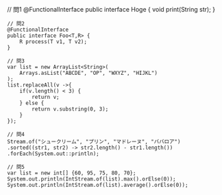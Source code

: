 // 問1
	@FunctionalInterface
	public interface Hoge {
		void print(String str);
	}
    
	// 問2
	@FunctionalInterface
	public interface Foo<T,R> {
		R process(T v1, T v2);
	}

	// 問3
	var list = new ArrayList<String>(
		Arrays.asList("ABCDE", "OP", "WXYZ", "HIJKL")
	);
	list.replaceAll(v ->{
		if(v.length() < 3) {
			return v;
		} else {
			return v.substring(0, 3);
		}
	});

	// 問4
	Stream.of("シュークリーム", "プリン", "マドレーヌ", "ババロア")
	.sorted((str1, str2) -> str2.length() - str1.length())
	.forEach(System.out::println);

	// 問5
	var list = new int[] {60, 95, 75, 80, 70};
	System.out.println(IntStream.of(list).max().orElse(0));
	System.out.println(IntStream.of(list).average().orElse(0));